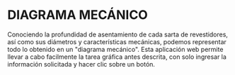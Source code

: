 # DIAGRAMA MECÁNICO
Conociendo la profundidad de asentamiento de cada sarta de revestidores, así como sus diámetros y características mecánicas, podemos representar todo lo obtenido en un "diagrama mecánico".
Esta aplicación web permite llevar a cabo facilmente la tarea gráfica antes descrita, con solo ingresar la información solicitada y hacer clic sobre un botón.